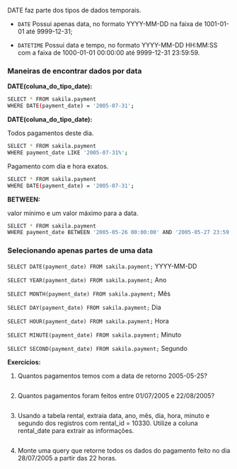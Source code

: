 DATE faz parte dos tipos de dados temporais.

 - `DATE` Possui apenas data, no formato YYYY-MM-DD na faixa de 1001-01-01 até 9999-12-31;
 
 - `DATETIME` Possui data e tempo, no formato YYYY-MM-DD HH:MM:SS com a faixa de 1000-01-01 00:00:00 até 9999-12-31 23:59:59.
 
### Maneiras de encontrar dados por data

**DATE(coluna_do_tipo_date):**
```sh
SELECT * FROM sakila.payment
WHERE DATE(payment_date) = '2005-07-31';
```

**DATE(coluna_do_tipo_date):**

Todos pagamentos deste dia.
```sh
SELECT * FROM sakila.payment
WHERE payment_date LIKE '2005-07-31%';
```
Pagamento com dia e hora exatos.
```sh
SELECT * FROM sakila.payment
WHERE DATE(payment_date) = '2005-07-31';
```

**BETWEEN:**

valor mínimo e um valor máximo para a data.
```sh
SELECT * FROM sakila.payment
WHERE payment_date BETWEEN '2005-05-26 00:00:00' AND '2005-05-27 23:59:59';
```

### Selecionando apenas partes de uma data

`SELECT DATE(payment_date) FROM sakila.payment;` YYYY-MM-DD

`SELECT YEAR(payment_date) FROM sakila.payment;` Ano

`SELECT MONTH(payment_date) FROM sakila.payment;` Mês

`SELECT DAY(payment_date) FROM sakila.payment;` Dia

`SELECT HOUR(payment_date) FROM sakila.payment;` Hora

`SELECT MINUTE(payment_date) FROM sakila.payment;` Minuto

`SELECT SECOND(payment_date) FROM sakila.payment;` Segundo

**Exercícios:**


1. Quantos pagamentos temos com a data de retorno 2005-05-25?
```sh

```
2. Quantos pagamentos foram feitos entre 01/07/2005 e 22/08/2005?
```sh

```
3. Usando a tabela rental, extraia data, ano, mês, dia, hora, minuto e segundo dos registros com rental_id = 10330. Utilize a coluna rental_date para extrair as informações.
```sh

```
4. Monte uma query que retorne todos os dados do pagamento feito no dia 28/07/2005 a partir das 22 horas.
```sh

```

